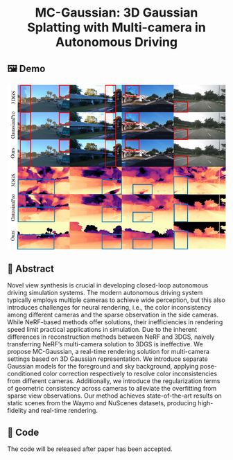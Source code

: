 <div align="center">

  <h1 align="center">MC-Gaussian: 3D Gaussian Splatting with Multi-camera in Autonomous Driving</h1>

</div>

## 🖼️ Demo
<div align="center">
<img width="800" alt="image" src="figs/fig.png">
</div>

 ## 📖 Abstract

Novel view synthesis is crucial in developing closed-loop autonomous driving simulation systems. 
The modern autonomous driving system typically employs multiple
cameras to achieve wide perception, but this also introduces
challenges for neural rendering, i.e., the color inconsistency
among different cameras and the sparse observation in the
side cameras. While NeRF-based methods offer solutions, their
inefficiencies in rendering speed limit practical applications in
simulation. Due to the inherent differences in reconstruction
methods between NeRF and 3DGS, naively transferring NeRF’s
multi-camera solution to 3DGS is ineffective. We propose
MC-Gaussian, a real-time rendering solution for multi-camera
settings based on 3D Gaussian representation. We introduce
separate Gaussian models for the foreground and sky background, applying pose-conditioned color correction respectively
to resolve color inconsistencies from different cameras. Additionally, we introduce the regularization terms of geometric
consistency across cameras to alleviate the overfitting from
sparse view observations. Our method achieves state-of-the-art
results on static scenes from the Waymo and NuScenes datasets,
producing high-fidelity and real-time rendering.

## 🚀 Code
The code will be released after paper has been accepted.
